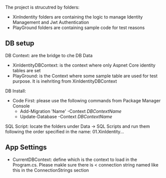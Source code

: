 The project is strucutred by folders:
  - XinIndentity folders are containing the logic to manage Identity Management and Jwt Authentication
  - PlayGround folders are containing sample code for test reasons

DB setup
-----------------------------------
DB Context: are the bridge to che DB Data
- XinIdentityDBContext: is the context where only Aspnet Core identity tables are set
- PlayGround: is the Context where some sample table are used for test purpose. It is inehriting from XinIdentityDBContext

DB Install:
- Code First: please use the following commands from Package Manager Console
    - Add-Migration 'Name' -Context $DBContextName$
    - Update-Database -Context $DBContextName$
  
SQL Script: locate the folders under Data -> SQL Scripts and run them following the order specified in the name: 01.XinIdentity...

App Settings
------------------------------------
- CurrentDBContext: define which is the context to load in the Program.cs. Please makle sure there is < connection string named like this in the ConnectionStrings section
